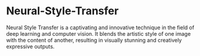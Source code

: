 # Neural-Style-Transfer
Neural Style Transfer is a captivating and innovative technique in the field of deep learning and computer vision. It blends the artistic style of one image with the content of another, resulting in visually stunning and creatively expressive outputs. 
